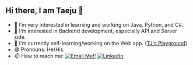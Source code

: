## Hi there, I am Taeju 👋

- 🌱 I’m very interested in learning and working on Java, Python, and C#.
- 🤖 I'm interested in Backend development, especially API and Server side.
- 👯 I'm currently self-learning/working on the Web app. (<a href="http://taejupark.com">TJ's Playground</a>)
- 😄 Pronouns: He/His.
- 📫 How to reach me: <a href="mailto:philippark89@gmail.com">![Email Me!!](https://img.shields.io/badge/Gmail-D14836?style=for-the-badge&logo=gmail&logoColor=white)</a> <a href="https://www.linkedin.com/in/taeju-park-97aa85100/">![LinkedIn](https://img.shields.io/badge/LinkedIn-0077B5?style=for-the-badge&logo=linkedin&logoColor=white)</a>

<!-- [![Anurag's GitHub stats](https://github-readme-stats.vercel.app/api?username=philippark89&theme=merko&show_icons=true&count_private=true)](https://github.com/anuraghazra/github-readme-stats) -->

<!-- [![Top Langs](https://github-readme-stats.vercel.app/api/top-langs/?username=philippark89&layout=compact)](https://github.com/anuraghazra/github-readme-stats) -->

<!--
**philippark89/philippark89** is a ✨ _special_ ✨ repository because its `README.md` (this file) appears on your GitHub profile.

Here are some ideas to get you started:

- 🔭 I’m currently working on ...
- 🌱 I’m currently learning ...
- 👯 I’m looking to collaborate on ...
- 🤔 I’m looking for help with ...
- 💬 Ask me about ...
- 📫 How to reach me: ...
- 😄 Pronouns: ...
- ⚡ Fun fact: ...
-->
